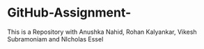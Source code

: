# GitHub-Assignment-

This is a Repository with Anushka Nahid, Rohan Kalyankar, Vikesh Subramoniam and NIcholas Essel
